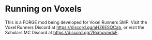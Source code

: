 # Running on Voxels

This is a FORGE mod being developed for Voxel Runners SMP. Visit the Voxel Runners Discord at https://discord.gg/aHZ6ESQCab, or visit the Scholars MC Discord at https://discord.gg/7RxmcvmdxF.
